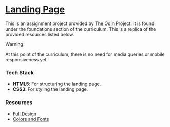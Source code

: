 # [Landing Page](https://enetwarch.github.io/odin-landing-page/)

This is an assignment project provided by [The Odin Project](https://www.theodinproject.com/). It is found under the foundations section of the curriculum. This is a replica of the provided resources listed below.

> [!WARNING]
> At this point of the curriculum, there is no need for media queries or mobile responsiveness yet.

### Tech Stack

* **HTML5**: For structuring the landing page.
* **CSS3**: For styling the landing page.

### Resources

* [Full Design](https://cdn.statically.io/gh/TheOdinProject/curriculum/81a5d553f4073e593d23a6ab00d50eef8620796d/foundations/html_css/project/imgs/01.png)
* [Colors and Fonts](https://cdn.statically.io/gh/TheOdinProject/curriculum/a38403e7d81cc8305af16ac48985cfbde87834d6/foundations/html_css/flexbox/project-landing-page/imgs/02.png)